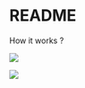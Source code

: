 # README
How it works ?

![](https://i.ibb.co/xXDcMr8/image.png)


![](https://i.ibb.co/PFWMdfr/image.png)